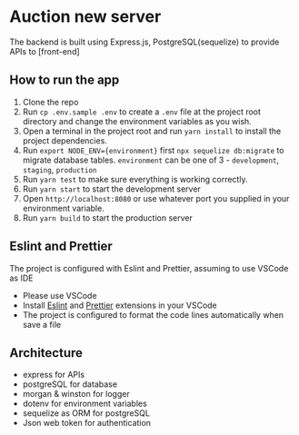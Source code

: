 # Auction new server

The backend is built using Express.js, PostgreSQL(sequelize) to provide APIs to [front-end]

## How to run the app

1. Clone the repo
1. Run `cp .env.sample .env` to create a `.env` file at the project root directory and change the environment variables as you wish.
1. Open a terminal in the project root and run `yarn install` to install the project dependencies.
1. Run `export NODE_ENV={environment}` first `npx sequelize db:migrate` to migrate database tables. `environment` can be one of 3 - `development`, `staging`, `production`
1. Run `yarn test` to make sure everything is working correctly.
1. Run `yarn start` to start the development server
1. Open `http://localhost:8080` or use whatever port you supplied in your environment variable.
1. Run `yarn build` to start the production server

## Eslint and Prettier

The project is configured with Eslint and Prettier, assuming to use VSCode as IDE

- Please use VSCode
- Install [Eslint](https://marketplace.visualstudio.com/items?itemName=dbaeumer.vscode-eslint) and [Prettier](https://marketplace.visualstudio.com/items?itemName=esbenp.prettier-vscode) extensions in your VSCode
- The project is configured to format the code lines automatically when save a file

## Architecture

- express for APIs
- postgreSQL for database
- morgan & winston for logger
- dotenv for environment variables
- sequelize as ORM for postgreSQL
- Json web token for authentication
